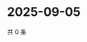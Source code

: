# 2025-09-05

共 0 条

<!-- BEGIN ZHIHUVIDEO -->
<!-- 最后更新时间 Fri Sep 05 2025 21:20:21 GMT+0800 (China Standard Time) -->

<!-- END ZHIHUVIDEO -->
